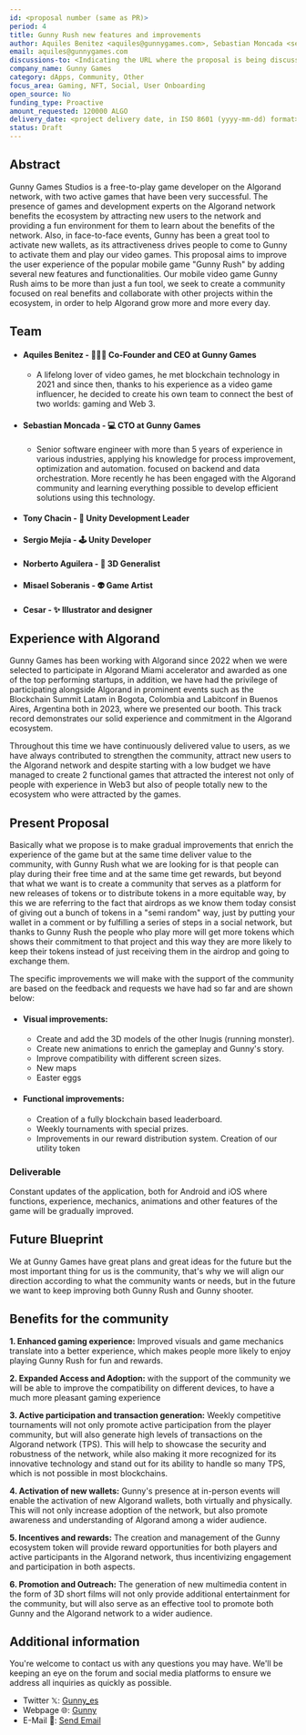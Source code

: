 ```yaml
---
id: <proposal number (same as PR)>
period: 4
title: Gunny Rush new features and improvements
author: Aquiles Benitez <aquiles@gunnygames.com>, Sebastian Moncada <sebastian@gunnygames.com> and (@sebas6612)
email: aquiles@gunnygames.com
discussions-to: <Indicating the URL where the proposal is being discussed>
company_name: Gunny Games
category: dApps, Community, Other
focus_area: Gaming, NFT, Social, User Onboarding
open_source: No
funding_type: Proactive
amount_requested: 120000 ALGO
delivery_date: <project delivery date, in ISO 8601 (yyyy-mm-dd) format>
status: Draft
---
```



## Abstract
Gunny Games Studios is a free-to-play game developer on the Algorand network, with two active games that have been very successful. The presence of games and development experts on the Algorand network benefits the ecosystem by attracting new users to the network and providing a fun environment for them to learn about the benefits of the network. Also, in face-to-face events, Gunny has been a great tool to activate new wallets, as its attractiveness drives people to come to Gunny to activate them and play our video games.
This proposal aims to improve the user experience of the popular mobile game "Gunny Rush" by adding several new features and functionalities.
Our mobile video game Gunny Rush aims to be more than just a fun tool, we seek to create a community focused on real benefits and collaborate with other projects within the ecosystem, in order to help Algorand grow more and more every day.

## Team
- #### Aquiles Benitez - 👨🏽‍💻 Co-Founder and CEO at Gunny Games 

    - A lifelong lover of video games, he met blockchain technology in 2021 and since then, thanks to his experience as a video game influencer, he decided to create his own team to connect the best of two worlds: gaming and Web 3.


- #### Sebastian Moncada - 💻 CTO at Gunny Games 

    - Senior software engineer with more than 5 years of experience in various industries, applying his knowledge for process improvement, optimization and automation. focused on backend and data orchestration.
    More recently he has been engaged with the Algorand community and learning everything possible to develop efficient solutions using this technology.

- #### Tony Chacin - 👾 Unity Development Leader
- #### Sergio Mejía - 🕹️ Unity Developer
- #### Norberto Aguilera - 🤖 3D Generalist
- #### Misael Soberanis - 👽 Game Artist
- #### Cesar - ✨ Illustrator and designer

## Experience with Algorand

Gunny Games has been working with Algorand since 2022 when we were selected to participate in Algorand Miami accelerator  and awarded as one of the top performing startups, in addition, we have had the privilege of participating alongside Algorand in prominent events such as the Blockchain Summit Latam in Bogota, Colombia and Labitconf in Buenos Aires, Argentina both in 2023, where we presented our booth. This track record demonstrates our solid experience and commitment in the Algorand ecosystem.

Throughout this time we have continuously delivered value to users, as we have always contributed to strengthen the community, attract new users to the Algorand network and despite starting with a low budget we have managed to create 2 functional games that attracted the interest not only of people with experience in Web3 but also of people totally new to the ecosystem who were attracted by the games.


## Present Proposal
Basically what we propose is to make gradual improvements that enrich the experience of the game but at the same time deliver value to the community, with Gunny Rush what we are looking for is that people can play during their free time and at the same time get rewards, but beyond that what we want is to create a community that serves as a platform for new releases of tokens or to distribute tokens in a more equitable way, by this we are referring to the fact that airdrops as we know them today consist of giving out a bunch of tokens in a "semi random" way, just by putting your wallet in a comment or by fulfilling a series of steps in a social network, but thanks to Gunny Rush the people who play more will get more tokens which shows their commitment to that project and this way they are more likely to keep their tokens instead of just receiving them in the airdrop and going to exchange them.

The specific improvements we will make with the support of the community are based on the feedback and requests we have had so far and are shown below:
- #### Visual improvements: 
    - Create and add the 3D models of the other Inugis (running monster).
    - Create new animations to enrich the gameplay and Gunny's story.
    - Improve compatibility with different screen sizes.
    - New maps
    - Easter eggs
- #### Functional improvements:
    - Creation of a fully blockchain based leaderboard.
    - Weekly tournaments with special prizes.
    - Improvements in our reward distribution system.
    Creation of our utility token 


### Deliverable
Constant updates of the application, both for Android and iOS where functions, experience, mechanics, animations and other features of the game will be gradually improved.

## Future Blueprint
We at Gunny Games have great plans and great ideas for the future but the most important thing for us is the community, that's why we will align our direction according to what the community wants or needs, but in the future we want to keep improving both Gunny Rush and Gunny shooter.

## Benefits for the community
**1. Enhanced gaming experience:** Improved visuals and game mechanics translate into a better experience, which makes people more likely to enjoy playing Gunny Rush for fun and rewards.

**2. Expanded Access and Adoption:** with the support of the community we will be able to improve the compatibility on different devices, to have a much more pleasant gaming experience

**3. Active participation and transaction generation:** Weekly competitive tournaments will not only promote active participation from the player community, but will also generate high levels of transactions on the Algorand network (TPS). This will help to showcase the security and robustness of the network, while also making it more recognized for its innovative technology and stand out for its ability to handle so many TPS, which is not possible in most blockchains.

**4. Activation of new wallets:** Gunny's presence at in-person events will enable the activation of new Algorand wallets, both virtually and physically. This will not only increase adoption of the network, but also promote awareness and understanding of Algorand among a wider audience.

**5. Incentives and rewards:** The creation and management of the Gunny ecosystem token will provide reward opportunities for both players and active participants in the Algorand network, thus incentivizing engagement and participation in both aspects.

**6. Promotion and Outreach:** The generation of new multimedia content in the form of 3D short films will not only provide additional entertainment for the community, but will also serve as an effective tool to promote both Gunny and the Algorand network to a wider audience.


## Additional information
You're welcome to contact us with any questions you may have. We'll be keeping an eye on the forum and social media platforms to ensure we address all inquiries as quickly as possible.
- Twitter 𝕏: <a href="https://twitter.com/Gunny_es" target="_blank">Gunny_es</a>
- Webpage 🌐: <a href="https://www.gunnygames.com/" target="_blank">Gunny</a>
- E-Mail 📧: <a href="mailto:aquiles@gunnygames.com, sebastian@gunnygames.com">Send Email</a>
